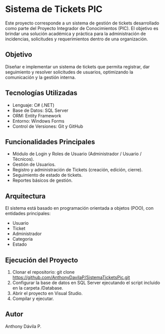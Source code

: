 Sistema de Tickets PIC
=======================

Este proyecto corresponde a un sistema de gestión de tickets desarrollado como parte del Proyecto Integrador de Conocimientos (PIC). El objetivo es brindar una solución académica y práctica para la administración de incidencias, solicitudes y requerimientos dentro de una organización.

Objetivo
--------
Diseñar e implementar un sistema de tickets que permita registrar, dar seguimiento y resolver solicitudes de usuarios, optimizando la comunicación y la gestión interna.

Tecnologías Utilizadas
----------------------
- Lenguaje: C# (.NET)
- Base de Datos: SQL Server
- ORM: Entity Framework
- Entorno: Windows Forms
- Control de Versiones: Git y GitHub

Funcionalidades Principales
---------------------------
- Módulo de Login y Roles de Usuario (Administrador / Usuario / Técnicos).
- Gestión de Usuarios.
- Registro y administración de Tickets (creación, edición, cierre).
- Seguimiento de estado de tickets.
- Reportes básicos de gestión.

Arquitectura
------------
El sistema está basado en programación orientada a objetos (POO), con entidades principales:
- Usuario
- Ticket
- Administrador
- Categoria
- Estado

Ejecución del Proyecto
----------------------
1. Clonar el repositorio:
   git clone https://github.com/AnthonyDavilaP/SistemaTicketsPic.git
2. Configurar la base de datos en SQL Server ejecutando el script incluido en la carpeta /Database.
3. Abrir el proyecto en Visual Studio.
4. Compilar y ejecutar.

Autor
-----
Anthony Dávila P.

